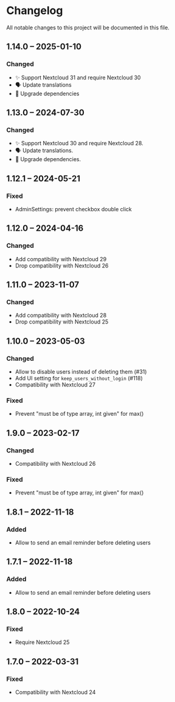 <!--
  - SPDX-FileCopyrightText: 2022 Nextcloud GmbH and Nextcloud contributors
  - SPDX-License-Identifier: AGPL-3.0-or-later
-->
# Changelog
All notable changes to this project will be documented in this file.

## 1.14.0 – 2025-01-10
### Changed
- ✨ Support Nextcloud 31 and require Nextcloud 30
- 🗣️ Update translations
- 🔌 Upgrade dependencies

## 1.13.0 – 2024-07-30
### Changed
- ✨ Support Nextcloud 30 and require Nextcloud 28.
- 🗣️ Update translations.
- 🔌 Upgrade dependencies.

## 1.12.1 – 2024-05-21
### Fixed
- AdminSettings: prevent checkbox double click

## 1.12.0 – 2024-04-16
### Changed
- Add compatibility with Nextcloud 29
- Drop compatibility with Nextcloud 26

## 1.11.0 – 2023-11-07
### Changed
- Add compatibility with Nextcloud 28
- Drop compatibility with Nextcloud 25

## 1.10.0 – 2023-05-03
### Changed
- Allow to disable users instead of deleting them (#31)
- Add UI setting for `keep_users_without_login` (#118)
- Compatibility with Nextcloud 27

### Fixed
- Prevent "must be of type array, int given" for max()

## 1.9.0 – 2023-02-17
### Changed
- Compatibility with Nextcloud 26

### Fixed
- Prevent "must be of type array, int given" for max()

## 1.8.1 – 2022-11-18
### Added
- Allow to send an email reminder before deleting users

## 1.7.1 – 2022-11-18
### Added
- Allow to send an email reminder before deleting users

## 1.8.0 – 2022-10-24
### Fixed
- Require Nextcloud 25

## 1.7.0 – 2022-03-31
### Fixed
- Compatibility with Nextcloud 24
